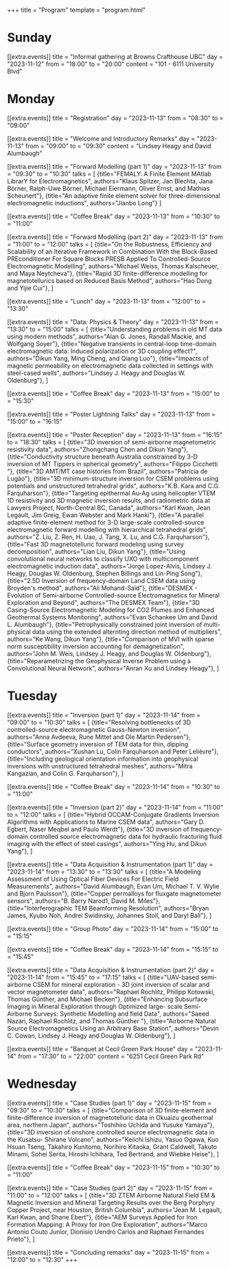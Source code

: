 +++
title = "Program"
template = "program.html"

# Sunday
[[extra.events]]
title = "Informal gathering at Browns Crafthouse UBC"
day = "2023-11-12"
from = "18:00"
to = "20:00"
content = "101 - 6111 University Blvd"


# Monday
[[extra.events]]
title = "Registration"
day = "2023-11-13"
from = "08:30"
to = "09:00"

[[extra.events]]
title = "Welcome and Introductory Remarks"
day = "2023-11-13"
from = "09:00"
to = "09:30"
content = "Lindsey Heagy and David Alumbaugh"

[[extra.events]]
title = "Forward Modelling (part 1)"
day = "2023-11-13"
from = "09:30"
to = "10:30"
talks = [
    {title="FEMALY: A Finite Element MAtlab LibrarY for Electromagnetics", authors="Klaus Spitzer, Jan Blechta, Jana Börner, Ralph-Uwe Börner, Michael Eiermann, Oliver Ernst, and Mathias Scheunert"},
    {title="An adaptive finite element solver for three-dimensional electromagnetic inductions", authors="Jianbo Long"}
]

[[extra.events]]
title = "Coffee Break"
day = "2023-11-13"
from = "10:30"
to = "11:00"

[[extra.events]]
title = "Forward Modelling (part 2)"
day = "2023-11-13"
from = "11:00"
to = "12:00"
talks = [
    {title="On the Robustness, Efficiency and Scalability of an Iterative Framework in Combination With the Block-Based PREconditioner For Square Blocks PRESB Applied To Controlled-Source Electromagnetic Modelling", authors="Michael Weiss, Thomas Kalscheuer, and Maya Neytcheva"},
    {title="Rapid 3D finite-difference modelling for magnetotellurics based on Reduced Basis Method", authors="Hao Dong and Yijie Cui"},
]

[[extra.events]]
title = "Lunch"
day = "2023-11-13"
from = "12:00"
to = "13:30"

[[extra.events]]
title = "Data: Physics & Theory"
day = "2023-11-13"
from = "13:30"
to = "15:00"
talks = [
    {title="Understanding problems in old MT data using modern methods", authors="Alan G. Jones, Randall Mackie, and Wolfgang Soyer"},
    {title="Negative transients in central-loop time-domain electromagnetic data: Induced polarization or 3D coupling effect?", authors="Dikun Yang, Ming Cheng, and Qiang Luo"},
    {title="Impacts of magnetic permeability on electromagnetic data collected in settings with steel-cased wells", authors="Lindsey J. Heagy and Douglas W. Oldenburg"},
]

[[extra.events]]
title = "Coffee Break"
day = "2023-11-13"
from = "15:00"
to = "15:30"

[[extra.events]]
title = "Poster Lightning Talks"
day = "2023-11-13"
from = "15:00"
to = "16:15"

[[extra.events]]
title = "Poster Reception"
day = "2023-11-13"
from = "16:15"
to = "18:30"
talks = [
    {title="3D inversion of semi-airborne magnetometric resistivity data", authors="Zhongchang Chen and Dikun Yang"},
    {title="Conductivity structure beneath Australia constrained by 3-D inversion of MT Tippers in spherical geometry", authors="Filippo Cicchetti "},
    {title="3D AMT/MT case histories from Brazil", authors="Patricia de Lugão"},
    {title="3D minimum-structure inversion for CSEM problems using potentials and unstructured tetrahedral grids", authors="K.B. Kara and C.G. Farquharson"},
    {title="Targeting epithermal Au-Ag using helicopter VTEM 1D resistivity and 3D magnetic inversion results, and radiometric data at Lawyers Project, North-Central BC, Canada", authors="Karl Kwan, Jean Legault, Jim Greig, Ewan Webster and Mark Hanki"},
    {title="A parallel adaptive finite-element method for 3-D large-scale controlled-source electromagnetic forward modelling with hierarchical tetrahedral grids", authors="Z. Liu, Z. Ren, H. Uao, J. Tang, X. Lu, and C.G. Farquharson"},
    {title="Fast 3D magnetotelluric forward modeling using survey decomposition", authors="Lian Liu, Dikun Yang"},
    {title="Using convolutional neural networks to classify UXO with multicomponent electromagnetic induction data", authors="Jorge Lopez-Alvis, Lindsey J. Heagy, Douglas W. Oldenburg, Stephen Billings and Lin-Ping Song"},
    {title="2.5D Inversion of frequency-domain Land CSEM data using Broyden's method", authors="Ali Mohand-Saïd"},
    {title="DESMEX - Evolution of Semi-airborne Controlled-source Electromagnetics for Mineral Exploration and Beyond", authors="The DESMEX Team"},
    {title="3D Casing-Source Electromagnetic Modeling for CO2 Plumes and Enhanced Geothermal Systems Monitoring", authors="Evan Schankee Um and David L. Alumbaugh"},
    {title="Petrophysically constrained joint inversion of multi-physical data using the extended alternting direction method of multipliers", authors="Ke Wang, Dikun Yang"},
    {title="Comparison of MVI with sparse norm susceptibility inversion accounting for demagnetization", authors="John M. Weis, Lindsey J. Heagy, and Douglas W. Oldenburg"},
    {title="Reparametrizing the Geophysical Inverse Problem using a Convolutional Neural Network", authors="Anran Xu and Lindsey Heagy"},
]

# Tuesday

[[extra.events]]
title = "Inversion (part 1)"
day = "2023-11-14"
from = "09:00"
to = "10:30"
talks = [
    {title="Resolving bottlenecks of 3D controlled-source electromagnetic Gauss-Newton inversion", authors="Anna Avdeeva, Rune Mittet and Ole Martin Pedersen"},
    {title="Surface geometry inversion of TEM data for thin, dipping conductors", authors="Xushan Lu, Colin Farquharson and Peter Lelièvre"},
    {title="Including geological orientation information into geophysical inversions with unstructured tetrahedral meshes", authors="Mitra Kangazian, and Colin G. Farquharson"},
]

[[extra.events]]
title = "Coffee Break"
day = "2023-11-14"
from = "10:30"
to = "11:00"

[[extra.events]]
title = "Inversion (part 2)"
day = "2023-11-14"
from = "11:00"
to = "12:00"
talks = [
    {title="Hybrid OCCAM-Conjugate Gradients Inversion Algorithms with Applications to Marine CSEM data", authors="Gary D. Egbert, Naser Meqbel and Paulo Werdt"},
    {title="3D inversion of frequency-domain controlled source electromagnetic data for hydraulic fracturing fluid imaging with the effect of steel casings", authors="Ying Hu, and Dikun Yang"},
]

[[extra.events]]
title = "Data Acquisition & Instrumentation (part 1)"
day = "2023-11-14"
from = "13:30"
to = "13:30"
talks = [
    {title="A Modeling Assessment of Using Optical Fiber Devices For Electric Field Measurements", authors="David Alumbaugh, Evan Um, Michael T. V. Wylie and Bjorn Paulsson"},
    {title="Copper permalloys for fluxgate magnetometer sensors", authors="B. Barry Narod1, David M. Miles"},
    {title="Interferographic TEM Beamforming Resolution", authors="Bryan James, Kyubo Noh, Andrei Swidinsky, Johannes Stoll, and Daryl Ball"},
]

[[extra.events]]
title = "Group Photo"
day = "2023-11-14"
from = "15:00"
to = "15:15"

[[extra.events]]
title = "Coffee Break"
day = "2023-11-14"
from = "15:15"
to = "15:45"

[[extra.events]]
title = "Data Acquisition & Instrumentation (part 2)"
day = "2023-11-14"
from = "15:45"
to = "17:15"
talks = [
    {title="UAV-based semi-airborne CSEM for mineral exploration - 3D joint inversion of scalar and vector magnetometer data", authors="Raphael Rochlitz, Philipp Kotowski, Thomas Günther, and Michael Becken"},
    {title="Enhancing Subsurface Imaging in Mineral Exploration through Optimized large- scale Semi-Airborne Surveys: Synthetic Modelling and field Data", authors="Saeed Nazari, Raphael Rochlitz, and Thomas Günther "},
    {title="Airborne Natural Source Electromagnetics Using an Arbitrary Base Station", authors="Devin C. Cowan, Lindsey J. Heagy and Douglas W. Oldenburg"},
]

[[extra.events]]
title = "Banquet at Cecil Green Park House"
day = "2023-11-14"
from = "17:30"
to = "22:00"
content = "6251 Cecil Green Park Rd"

# Wednesday
[[extra.events]]
title = "Case Studies (part 1)"
day = "2023-11-15"
from = "09:30"
to = "10:30"
talks = [
    {title="Comparison of 3D finite-element and finite-difference inversion of magnetotelluric data in Okuaizu geothermal area, northern Japan", authors="Toshihiro Uchida and Yusuke Yamaya"},
    {title="3D inversion of onshore controlled source electromagnetic data in the Kusatsu- Shirane Volcano", authors="Keiichi Ishizu, Yasuo Ogawa, Kuo Hsuan Tseng, Takahiro Kunitomo, Norihiro Kitaoka, Grant Caldwell, Takuto Minami, Sohei Serita, Hiroshi Ichihara, Ted Bertrand, and Wiebke Heise"},
]

[[extra.events]]
title = "Coffee Break"
day = "2023-11-15"
from = "10:30"
to = "11:00"

[[extra.events]]
title = "Case Studies (part 2)"
day = "2023-11-15"
from = "11:00"
to = "12:00"
talks = [
    {title="3D ZTEM Airborne Natural Field EM & Magnetic Inversion and Mineral Targeting Results over the Berg Porphyry Copper Project, near Houston, British Columbia", authors="Jean M. Legault, Karl Kwan, and Shane Ebert"},
    {title="AEM Surveys Applied for Iron Formation Mapping: A Proxy for Iron Ore Exploration", authors="Marco Antonio Couto Junior, Dionisio Uendro Carlos and Raphael Fernandes Prieto"},
]

[[extra.events]]
title = "Concluding remarks"
day = "2023-11-15"
from = "12:00"
to = "12:30"
+++
